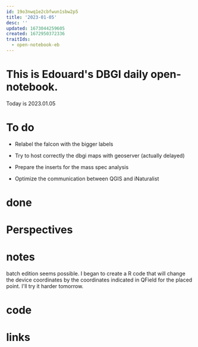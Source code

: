 ```yaml
---
id: 19o3nwq1e2cbfwun1sbw2p5
title: '2023-01-05'
desc: ''
updated: 1673044259605
created: 1672950372336
traitIds:
  - open-notebook-eb
---
```


# This is Edouard's DBGI daily open-notebook.

Today is 2023.01.05

# To do

- Relabel the falcon with the bigger labels

- Try to host correctly the dbgi maps with geoserver (actually delayed)

- Prepare the inserts for the mass spec analysis

- Optimize the communication between QGIS and iNaturalist

# done

# Perspectives

# notes

batch edition seems possible. I began to create a R code that will change the device coordinates by the coordinates indicated in QField for the placed point. I'll try it harder tomorrow.

# code

# links


